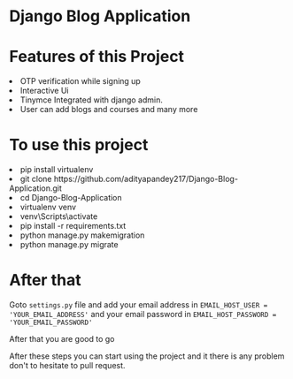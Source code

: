 # Django Blog Application
 
# Features of this Project
<li>OTP verification while signing up</li>
<li>Interactive Ui</li>
<li>Tinymce Integrated with django admin.</li>
<li>User can add blogs and courses and many more</li>


# To use this project 

<li>pip install virtualenv</li>
<li>git clone https://github.com/adityapandey217/Django-Blog-Application.git</li>
<li> cd Django-Blog-Application</li>
<li> virtualenv venv</li>
<li>venv\Scripts\activate</li>
<li>pip install -r requirements.txt</li>
<li>python manage.py makemigration</li>
<li>python manage.py migrate</li>

# After that 

Goto `settings.py` file 
and add your email address in `EMAIL_HOST_USER = 'YOUR_EMAIL_ADDRESS'` and your email password in `EMAIL_HOST_PASSWORD = 'YOUR_EMAIL_PASSWORD'`

After that you are good to go



 After these steps you can start using the project and it there is any problem don't to hesitate to pull request.
